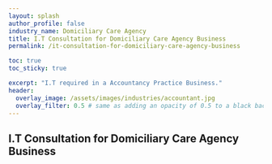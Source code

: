 ```yaml
---
layout: splash 
author_profile: false 
industry_name: Domiciliary Care Agency
title: I.T Consultation for Domiciliary Care Agency Business
permalink: /it-consultation-for-domiciliary-care-agency-business

toc: true
toc_sticky: true

excerpt: "I.T required in a Accountancy Practice Business."
header:
  overlay_image: /assets/images/industries/accountant.jpg
  overlay_filter: 0.5 # same as adding an opacity of 0.5 to a black background
---
```


## I.T Consultation for Domiciliary Care Agency Business